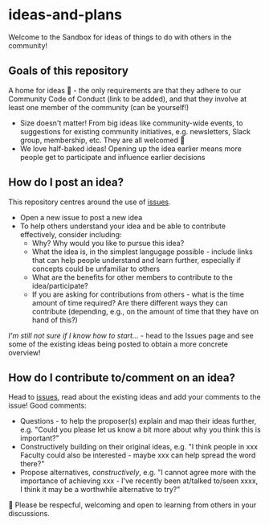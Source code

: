 # ideas-and-plans
Welcome to the Sandbox for ideas of things to do with others in the community!

## Goals of this repository
A home for ideas :thought_balloon: - the only requirements are that they adhere to our Community Code of Conduct (link to be added), and that they involve at least one member of the community (can be yourself!)
- Size doesn't matter! From big ideas like community-wide events, to suggestions for existing community initiatives, e.g. newsletters, Slack group, membership, etc. They are all welcomed :rainbow:
- We love half-baked ideas! Opening up the idea earlier means more people get to participate and influence earlier decisions

## How do I post an idea?
This repository centres around the use of [issues](https://github.com/osc-delft/ideas-and-plans/issues).
- Open a new issue to post a new idea
- To help others understand your idea and be able to contribute effectively, consider including:
  - Why? Why would you like to pursue this idea?
  - What the idea is, in the simplest langugage possible - include links that can help people understand and learn further, especially if concepts could be unfamiliar to others
  - What are the benefits for other members to contribute to the idea/participate? 
  - If you are asking for contributions from others - what is the time amount of time required? Are there different ways they can contribute (depending, e.g., on the amount of time that they have on hand of this?)
  
*I'm still not sure if I know how to start...* - head to the Issues page and see some of the existing ideas being posted to obtain a more concrete overview!
  
## How do I contribute to/comment on an idea?
Head to [issues](https://github.com/osc-delft/ideas-and-plans/issues), read about the existing ideas and add your comments to the issue!
Good comments:
- Questions - to help the proposer(s) explain and map their ideas further, e.g. "Could you please let us know a bit more about why you think this is important?"
- Constructively building on their original ideas, e.g. "I think people in xxx Faculty could also be interested - maybe xxx can help spread the word there?"
- Propose alternatives, *constructively*, e.g. "I cannot agree more with the importance of achieving xxx - I've recently been at/talked to/seen xxxx, I think it may be a worthwhile alternative to try?"

:sunflower: Please be respecful, welcoming and open to learning from others in your discussions.

